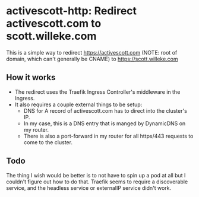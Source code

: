 # activescott-http: Redirect activescott.com to scott.willeke.com

This is a simple way to redirect https://activescott.com (NOTE: root of domain, which can't generally be CNAME) to https://scott.willeke.com

## How it works

- The redirect uses the Traefik Ingress Controller's middleware in the Ingress.
- It also requires a couple external things to be setup:
  - DNS for A record of activescott.com has to direct into the cluster's IP.
  - In my case, this is a DNS entry that is manged by DynamicDNS on my router.
  - There is also a port-forward in my router for all https/443 requests to come to the cluster.

## Todo
The thing I wish would be better is to not have to spin up a pod at all but I couldn't figure out how to do that. Traefik seems to require a discoverable service, and the headless service or externalIP service didn't work.

